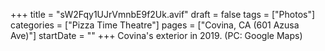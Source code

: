 +++
title = "sW2Fqy1UJrVmnbE9f2Uk.avif"
draft = false
tags = ["Photos"]
categories = ["Pizza Time Theatre"]
pages = ["Covina, CA (601 Azusa Ave)"]
startDate = ""
+++
Covina's exterior in 2019. (PC: Google Maps)
